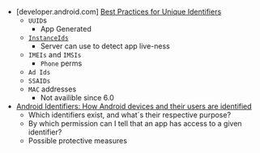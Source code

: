 - [developer.android.com] [Best Practices for Unique Identifiers](https://developer.android.com/training/articles/user-data-ids.html)
  - `UUID`s
    - App Generated
  - [`InstanceIds`](https://developers.google.com/instance-id/)
    - Server can use to detect app live-ness
  - `IMEIs` and `IMSIs`
    - `Phone` perms
  - `Ad Ids`
  - `SSAIDs`
  - `MAC` addresses
    - Not availible since 6.0
- [Android Identifiers: How Android devices and their users are identified](https://android.izzysoft.de/articles/named/identifiers-1?lang=en)
  - Which identifiers exist, and what´s their respective purpose?
  - By which permission can I tell that an app has access to a given identifier?
  - Possible protective measures
